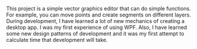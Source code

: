 This project is a simple vector graphics editor that can do simple functions. For example, you can move points and create segments on different layers. During development, I have learned a lot of new mechanics of creating a desktop app. I was my first experience of using WPF. Also, I have learned some new design patterns of development and it was my first attempt to calculate time that development will take.
